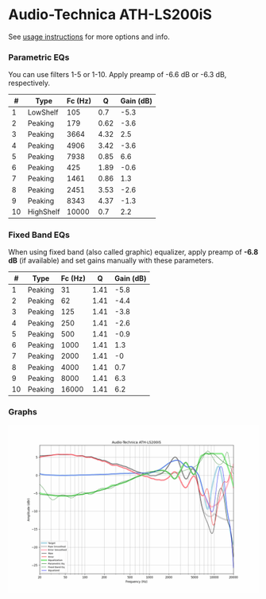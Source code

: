 # Audio-Technica ATH-LS200iS
See [usage instructions](https://github.com/jaakkopasanen/AutoEq#usage) for more options and info.

### Parametric EQs
You can use filters 1-5 or 1-10. Apply preamp of -6.6 dB or -6.3 dB, respectively.

|   # | Type      |   Fc (Hz) |    Q |   Gain (dB) |
|-----|-----------|-----------|------|-------------|
|   1 | LowShelf  |       105 | 0.7  |        -5.3 |
|   2 | Peaking   |       179 | 0.62 |        -3.6 |
|   3 | Peaking   |      3664 | 4.32 |         2.5 |
|   4 | Peaking   |      4906 | 3.42 |        -3.6 |
|   5 | Peaking   |      7938 | 0.85 |         6.6 |
|   6 | Peaking   |       425 | 1.89 |        -0.6 |
|   7 | Peaking   |      1461 | 0.86 |         1.3 |
|   8 | Peaking   |      2451 | 3.53 |        -2.6 |
|   9 | Peaking   |      8343 | 4.37 |        -1.3 |
|  10 | HighShelf |     10000 | 0.7  |         2.2 |

### Fixed Band EQs
When using fixed band (also called graphic) equalizer, apply preamp of **-6.8 dB** (if available) and set gains manually with these parameters.

|   # | Type    |   Fc (Hz) |    Q |   Gain (dB) |
|-----|---------|-----------|------|-------------|
|   1 | Peaking |        31 | 1.41 |        -5.8 |
|   2 | Peaking |        62 | 1.41 |        -4.4 |
|   3 | Peaking |       125 | 1.41 |        -3.8 |
|   4 | Peaking |       250 | 1.41 |        -2.6 |
|   5 | Peaking |       500 | 1.41 |        -0.9 |
|   6 | Peaking |      1000 | 1.41 |         1.3 |
|   7 | Peaking |      2000 | 1.41 |        -0   |
|   8 | Peaking |      4000 | 1.41 |         0.7 |
|   9 | Peaking |      8000 | 1.41 |         6.3 |
|  10 | Peaking |     16000 | 1.41 |         6.2 |

### Graphs
![](./Audio-Technica%20ATH-LS200iS.png)
